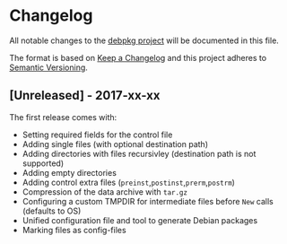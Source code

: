 # Changelog

All notable changes to the [debpkg project](https://github.com/xor-gate/debpkg) will be documented in this file.

The format is based on [Keep a Changelog](http://keepachangelog.com/en/1.0.0/)
and this project adheres to [Semantic Versioning](http://semver.org/spec/v2.0.0.html).

## [Unreleased] - 2017-xx-xx

The first release comes with:

* Setting required fields for the control file
* Adding single files (with optional destination path)
* Adding directories with files recursivley (destination path is not supported)
* Adding empty directories
* Adding control extra files (`preinst`,`postinst`,`prerm`,`postrm`)
* Compression of the data archive with `tar.gz`
* Configuring a custom TMPDIR for intermediate files before `New` calls (defaults to OS)
* Unified configuration file and tool to generate Debian packages
* Marking files as config-files
